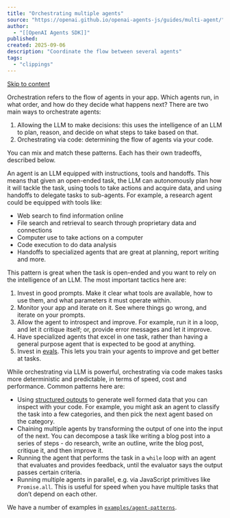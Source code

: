 ```yaml
---
title: "Orchestrating multiple agents"
source: "https://openai.github.io/openai-agents-js/guides/multi-agent/"
author:
  - "[[OpenAI Agents SDK]]"
published:
created: 2025-09-06
description: "Coordinate the flow between several agents"
tags:
  - "clippings"
---
```

[Skip to content](https://openai.github.io/openai-agents-js/guides/multi-agent/#_top)

Orchestration refers to the flow of agents in your app. Which agents run, in what order, and how do they decide what happens next? There are two main ways to orchestrate agents:

1. Allowing the LLM to make decisions: this uses the intelligence of an LLM to plan, reason, and decide on what steps to take based on that.
2. Orchestrating via code: determining the flow of agents via your code.

You can mix and match these patterns. Each has their own tradeoffs, described below.

An agent is an LLM equipped with instructions, tools and handoffs. This means that given an open-ended task, the LLM can autonomously plan how it will tackle the task, using tools to take actions and acquire data, and using handoffs to delegate tasks to sub-agents. For example, a research agent could be equipped with tools like:

- Web search to find information online
- File search and retrieval to search through proprietary data and connections
- Computer use to take actions on a computer
- Code execution to do data analysis
- Handoffs to specialized agents that are great at planning, report writing and more.

This pattern is great when the task is open-ended and you want to rely on the intelligence of an LLM. The most important tactics here are:

1. Invest in good prompts. Make it clear what tools are available, how to use them, and what parameters it must operate within.
2. Monitor your app and iterate on it. See where things go wrong, and iterate on your prompts.
3. Allow the agent to introspect and improve. For example, run it in a loop, and let it critique itself; or, provide error messages and let it improve.
4. Have specialized agents that excel in one task, rather than having a general purpose agent that is expected to be good at anything.
5. Invest in [evals](https://platform.openai.com/docs/guides/evals). This lets you train your agents to improve and get better at tasks.

While orchestrating via LLM is powerful, orchestrating via code makes tasks more deterministic and predictable, in terms of speed, cost and performance. Common patterns here are:

- Using [structured outputs](https://platform.openai.com/docs/guides/structured-outputs) to generate well formed data that you can inspect with your code. For example, you might ask an agent to classify the task into a few categories, and then pick the next agent based on the category.
- Chaining multiple agents by transforming the output of one into the input of the next. You can decompose a task like writing a blog post into a series of steps - do research, write an outline, write the blog post, critique it, and then improve it.
- Running the agent that performs the task in a `while` loop with an agent that evaluates and provides feedback, until the evaluator says the output passes certain criteria.
- Running multiple agents in parallel, e.g. via JavaScript primitives like `Promise.all`. This is useful for speed when you have multiple tasks that don’t depend on each other.

We have a number of examples in [`examples/agent-patterns`](https://github.com/openai/openai-agents-js/tree/main/examples/agent-patterns).